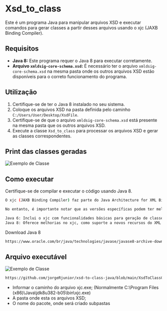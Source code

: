 # Xsd_to_class

Este é um programa Java para manipular arquivos XSD e executar comandos para gerar classes a partir desses arquivos usando o xjc (JAXB Binding Compiler).

## Requisitos

- **Java 8:** Este programa requer o Java 8 para executar corretamente.
- **Arquivo `xmldsig-core-schema.xsd`:** É necessário ter o arquivo `xmldsig-core-schema.xsd` na mesma pasta onde os outros arquivos XSD estão disponíveis para o correto funcionamento do programa.

## Utilização

1. Certifique-se de ter o Java 8 instalado no seu sistema.
2. Coloque os arquivos XSD na pasta definida pelo caminho `C:/Users/User/Desktop/XsdFile`.
3. Certifique-se de que o arquivo `xmldsig-core-schema.xsd` está presente na mesma pasta que os outros arquivos XSD.
4. Execute a classe `Xsd_to_class` para processar os arquivos XSD e gerar as classes correspondentes.

## Print das classes geradas
![Exemplo de Classe](https://i.ibb.co/3vXVSNd/exemplo-class.png)


## Como executar

Certifique-se de compilar e executar o código usando Java 8.

```bash
O xjc (JAXB Binding Compiler) faz parte do Java Architecture for XML Binding (JAXB) e está disponível a partir do Java 6 e continua a ser suportado nas versões subsequentes do Java.

No entanto, é importante notar que as versões específicas podem ter melhorias e atualizações no xjc. Por exemplo:

Java 6: Inclui o xjc com funcionalidades básicas para geração de classes a partir de arquivos XSD.
Java 8: Oferece melhorias no xjc, como suporte a novos recursos do XML Schema e aprimoramentos na geração de código.
```
Download Java 8
```bash
https://www.oracle.com/br/java/technologies/javase/javase8-archive-downloads.html
```
## Arquivo executável

![Exemplo de Classe](https://i.ibb.co/gPMjJ7K/interface-xsd-converter.png)

```bash
https://github.com/jorgeRjunior/xsd-to-class-java/blob/main/XsdToClassConverter.jar
```
-  Informar o caminho do arquivo xjc.exe; (Normalmente C:\Program Files (x86)\Java\jdk8u382-b05\bin\xjc.exe)
-  A pasta onde esta os arquivos XSD;
-  O nome do pacote, onde será criado subpastas

